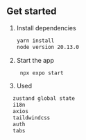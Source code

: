 

## Get started

1. Install dependencies

   ```bash
   yarn install
   node version 20.13.0
   ```

2. Start the app

   ```bash
    npx expo start
   ```
3. Used 
``` bash
  zustand global state
  i18n 
  axios
  taildwindcss
  auth 
  tabs
  ```

